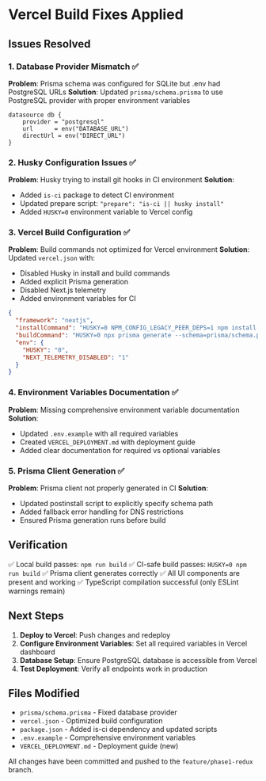 # Vercel Build Fixes Applied

## Issues Resolved

### 1. Database Provider Mismatch ✅
**Problem**: Prisma schema was configured for SQLite but .env had PostgreSQL URLs
**Solution**: Updated `prisma/schema.prisma` to use PostgreSQL provider with proper environment variables

```prisma
datasource db {
    provider = "postgresql"
    url      = env("DATABASE_URL")
    directUrl = env("DIRECT_URL")
}
```

### 2. Husky Configuration Issues ✅
**Problem**: Husky trying to install git hooks in CI environment
**Solution**: 
- Added `is-ci` package to detect CI environment
- Updated prepare script: `"prepare": "is-ci || husky install"`
- Added `HUSKY=0` environment variable to Vercel config

### 3. Vercel Build Configuration ✅
**Problem**: Build commands not optimized for Vercel environment
**Solution**: Updated `vercel.json` with:
- Disabled Husky in install and build commands
- Added explicit Prisma generation
- Disabled Next.js telemetry
- Added environment variables for CI

```json
{
  "framework": "nextjs",
  "installCommand": "HUSKY=0 NPM_CONFIG_LEGACY_PEER_DEPS=1 npm install --no-audit --no-fund",
  "buildCommand": "HUSKY=0 npx prisma generate --schema=prisma/schema.prisma && NEXT_TELEMETRY_DISABLED=1 next build",
  "env": {
    "HUSKY": "0",
    "NEXT_TELEMETRY_DISABLED": "1"
  }
}
```

### 4. Environment Variables Documentation ✅
**Problem**: Missing comprehensive environment variable documentation
**Solution**: 
- Updated `.env.example` with all required variables
- Created `VERCEL_DEPLOYMENT.md` with deployment guide
- Added clear documentation for required vs optional variables

### 5. Prisma Client Generation ✅
**Problem**: Prisma client not properly generated in CI
**Solution**: 
- Updated postinstall script to explicitly specify schema path
- Added fallback error handling for DNS restrictions
- Ensured Prisma generation runs before build

## Verification

✅ Local build passes: `npm run build`
✅ CI-safe build passes: `HUSKY=0 npm run build`
✅ Prisma client generates correctly
✅ All UI components are present and working
✅ TypeScript compilation successful (only ESLint warnings remain)

## Next Steps

1. **Deploy to Vercel**: Push changes and redeploy
2. **Configure Environment Variables**: Set all required variables in Vercel dashboard
3. **Database Setup**: Ensure PostgreSQL database is accessible from Vercel
4. **Test Deployment**: Verify all endpoints work in production

## Files Modified

- `prisma/schema.prisma` - Fixed database provider
- `vercel.json` - Optimized build configuration
- `package.json` - Added is-ci dependency and updated scripts
- `.env.example` - Comprehensive environment variables
- `VERCEL_DEPLOYMENT.md` - Deployment guide (new)

All changes have been committed and pushed to the `feature/phase1-redux` branch.
